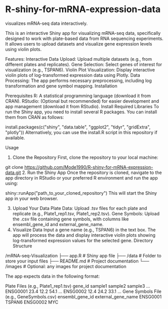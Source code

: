 # R-shiny-for-mRNA-expression-data
visualizes mRNA-seq data interactively.

This is an interactive Shiny app for visualizing mRNA-seq data, specifically designed to work with plate-based data from RNA sequencing experiments. It allows users to upload datasets and visualize gene expression levels using violin plots.

Features:
Interactive Data Upload: Upload multiple datasets (e.g., from different plates and replicates).
Gene Selection: Select genes of interest for visualization (e.g., TSPAN6).
Violin Plot Visualization: Display interactive violin plots of log-transformed expression data using Plotly.
Data Processing: The app performs necessary preprocessing, including log transformation and gene symbol mapping.
Installation

Prerequisites
R: A statistical programming language (download it from CRAN).
RStudio: (Optional but recommended) for easier development and app management (download it from RStudio).
Install Required Libraries
To run the Shiny app, you need to install several R packages. You can install them from CRAN as follows:

install.packages(c("shiny", "data.table", "ggplot2", "tidyr", "gridExtra", "plotly"))
Alternatively, you can use the install.R script in this repository if available.

Usage

1. Clone the Repository
First, clone the repository to your local machine:

git clone https://github.com/Mode1990/R-shiny-for-mRNA-expression-data.git
2. Run the Shiny App
Once the repository is cloned, navigate to the app directory in RStudio or your preferred R environment and run the app using:

shiny::runApp("path_to_your_cloned_repository")
This will start the Shiny app in your web browser.

3. Upload Your Data
Plate Data: Upload .tsv files for each plate and replicate (e.g., Plate1_rep1.tsv, Plate1_rep2.tsv).
Gene Symbols: Upload the .csv file containing gene symbols, with columns like ensembl_gene_id and external_gene_name.
4. Visualize Data
Input a gene name (e.g., TSPAN6) in the text box.
The app will process the data and display interactive violin plots showing log-transformed expression values for the selected gene.
Directory Structure

/mRNA-seq-Visualization
  ├── app.R                # Shiny app file
  ├── /data                # Folder to store your input files
  ├── README.md            # Project documentation
  └── /images              # Optional: any images for project documentation


 
The app expects data in the following format:

Plate Files (e.g., Plate1_rep1.tsv)
gene_id	sample1	sample2	sample3	...
ENSG0001	23.4	12.2	54.1	...
ENSG0002	12.4	24.2	33.1	...
Gene Symbols File (e.g., GeneSymbols.csv)
ensembl_gene_id	external_gene_name
ENSG0001	TSPAN6
ENSG0002	MYC
